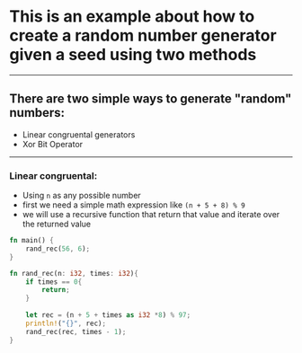 #  This is an example about how to create a random number generator given a seed using two methods

------
## There are two simple ways to generate "random" numbers:
- Linear congruental generators
- Xor Bit Operator
----
### Linear congruental:
- Using ```n``` as any possible number
- first we need a simple math expression like ```(n + 5 + 8) % 9```
- we will use a recursive function that return that value and iterate over the returned value
```rust
fn main() {
	rand_rec(56, 6);
}

fn rand_rec(n: i32, times: i32){
	if times == 0{
		return;
	}
	
	let rec = (n + 5 + times as i32 *8) % 97;
	println!("{}", rec);
	rand_rec(rec, times - 1);
}
```
